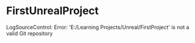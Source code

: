 # FirstUnrealProject
 LogSourceControl: Error: 'E:/Learning Projects/Unreal/FirstProject' is not a valid Git repository
